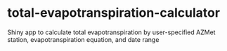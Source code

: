 # total-evapotranspiration-calculator
Shiny app to calculate total evapotranspiration by user-specified AZMet station, evapotranspiration equation, and date range
